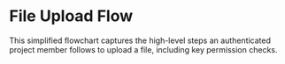 # File Upload Flow

This simplified flowchart captures the high-level steps an authenticated project member follows to upload a file, including key permission checks.

```mermaid


```
